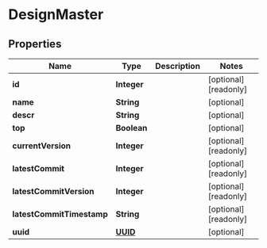 

# DesignMaster

## Properties

Name | Type | Description | Notes
------------ | ------------- | ------------- | -------------
**id** | **Integer** |  |  [optional] [readonly]
**name** | **String** |  |  [optional]
**descr** | **String** |  |  [optional]
**top** | **Boolean** |  |  [optional]
**currentVersion** | **Integer** |  |  [optional] [readonly]
**latestCommit** | **Integer** |  |  [optional] [readonly]
**latestCommitVersion** | **Integer** |  |  [optional] [readonly]
**latestCommitTimestamp** | **String** |  |  [optional] [readonly]
**uuid** | [**UUID**](UUID.md) |  |  [optional]



